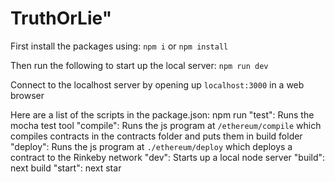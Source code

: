 # TruthOrLie"

First install the packages using:
`npm i` or `npm install`

Then run the following to start up the local server:
`npm run dev`

Connect to the localhost server by opening up `localhost:3000` in a web browser

Here are a list of the scripts in the package.json:
npm run
"test": Runs the mocha test tool
"compile": Runs the js program at `/ethereum/compile` which compiles contracts in the contracts folder and puts them in build folder
"deploy": Runs the js program at `./ethereum/deploy` which deploys a contract to the Rinkeby network
"dev": Starts up a local node server
"build": next build
"start": next star
